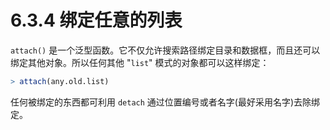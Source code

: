 # 6.3.4 绑定任意的列表

 `attach()` 是一个泛型函数。它不仅允许搜索路径绑定目录和数据框，而且还可以绑定其他对象。所以任何其他 "`list`" 模式的对象都可以这样绑定：

```R
> attach(any.old.list)
```

任何被绑定的东西都可利用 `detach` 通过位置编号或者名字(最好采用名字)去除绑定。